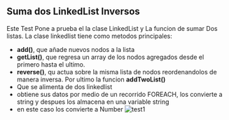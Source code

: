 ## Suma dos LinkedList Inversos

Este Test Pone a prueba el la clase LinkedList y La funcion de sumar Dos listas.
La clase linkedlist tiene como metodos principales:
- **add()**, que añade nuevos nodos a la lista
- **getList()**, que regresa un array de los nodos agregados desde el primero hasta el ultimo.
- **reverse()**, qu actua sobre la misma lista de nodos reordenandolos de manera inversa.
Por ultimo la funcion **addTwoList()**
- Que se alimenta de dos linkedlist
- obtiene sus datos por medio de un recorrido FOREACH, los convierte a string y despues los almacena en una variable string
- en este caso los convierte a Number
![test1](https://github.com/JEstebanSanti/ESDAT-JORGE-SANTI/assets/78988823/7960f4aa-7b3b-4c86-a352-b4b753df1a2e)
